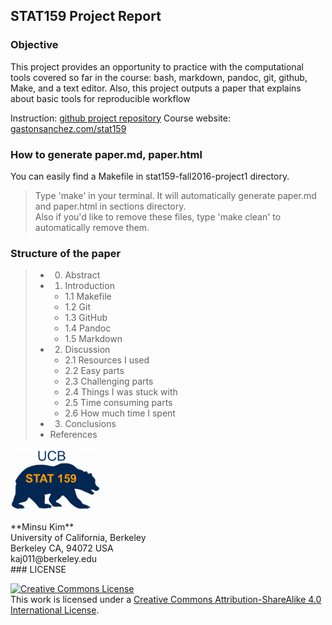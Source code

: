 ## STAT159 Project Report

### Objective 
This project provides an opportunity to practice with the computational tools covered so far in the
course: bash, markdown, pandoc, git, github, Make, and a text editor. Also, this project outputs a paper that explains about basic tools for reproducible workflow

Instruction: [github project repository](https://github.com/ucb-stat159/stat159-fall-2016/tree/master/projects)
Course website: [gastonsanchez.com/stat159](http://gastonsanchez.com/stat159)

### How to generate paper.md, paper.html
You can easily find a Makefile in stat159-fall2016-project1 directory. 

> Type 'make' in your terminal. It will automatically generate paper.md and paper.html in sections directory.  
> Also if you'd like to remove these files, type 'make clean' to automatically remove them.

### Structure of the paper

> * 0. Abstract
> * 1. Introduction
>	* 1.1 Makefile
>	* 1.2 Git
>	* 1.3 GitHub
>	* 1.4 Pandoc
>	* 1.5 Markdown
> * 2. Discussion
>	* 2.1 Resources I used
>	* 2.2 Easy parts
>	* 2.3 Challenging parts
>	* 2.4 Things I was stuck with
>	* 2.5 Time consuming parts
>	* 2.6 How much time I spent
> * 3. Conclusions
> * References

<p>
<img src="/images/stat159-logo.png" height="100" /> 
</p>
**Minsu Kim**
<div>
University of California, Berkeley </br>
Berkeley CA, 94072 USA </br>
kaj011@berkeley.edu
</div>
### LICENSE

<a rel="license" href="http://creativecommons.org/licenses/by-sa/4.0/"><img alt="Creative Commons License" style="border-width:0" src="https://i.creativecommons.org/l/by-sa/4.0/88x31.png" /></a><br />This work is licensed under a <a rel="license" href="http://creativecommons.org/licenses/by-sa/4.0/">Creative Commons Attribution-ShareAlike 4.0 International License</a>.